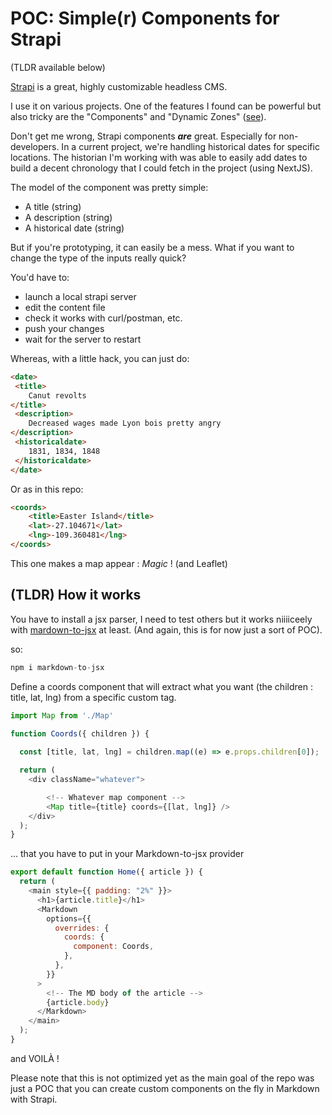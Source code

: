 # POC: Simple(r) Components for Strapi

(TLDR available below)

[Strapi](https://strapi.io/) is a great, highly customizable headless CMS.

I use it on various projects. One of the features I found can be powerful but also tricky are the "Components" and "Dynamic Zones" ([see](https://strapi.io/blog/release-beta-18-dynamic-zones)).

Don't get me wrong, Strapi components ***are*** great. Especially for non-developers. In a current project, we're handling historical dates for specific locations. The historian I'm working with was able to easily add dates to build a decent chronology that I could fetch in the project (using NextJS).

The model of the component was pretty simple: 

- A title (string)
- A description (string)
- A historical date (string)

But if you're prototyping, it can easily be a mess. What if you want to change the type of the inputs really quick? 

You'd have to:

- launch a local strapi server
- edit the content file
- check it works with curl/postman, etc.
- push your changes
- wait for the server to restart

Whereas, with a little hack, you can just do:

```html
<date>
 <title>
    Canut revolts
</title>
 <description>
    Decreased wages made Lyon bois pretty angry
</description>
 <historicaldate>
    1831, 1834, 1848
 </historicaldate>
</date>
```

Or as in this repo:

```html
<coords>
    <title>Easter Island</title>
    <lat>-27.104671</lat>
    <lng>-109.360481</lng>
</coords>
```

This one makes a map appear : *Magic* ! (and Leaflet) 

## (TLDR) How it works

You have to install a jsx parser, I need to test others but it works niiiiceely with [mardown-to-jsx](https://www.npmjs.com/package/markdown-to-jsx) at least. (And again, this is for now just a sort of POC).

so:

```javascript
npm i markdown-to-jsx
```

Define a coords component that will extract what you want (the children : title, lat, lng) from a specific custom tag. 

```javascript
import Map from './Map'

function Coords({ children }) {
 
  const [title, lat, lng] = children.map((e) => e.props.children[0]);

  return (
    <div className="whatever">

        <!-- Whatever map component -->
        <Map title={title} coords={[lat, lng]} />
    </div>
  );
}
```

... that you have to put in your Markdown-to-jsx provider

```javascript
export default function Home({ article }) {
  return (
    <main style={{ padding: "2%" }}>
      <h1>{article.title}</h1>
      <Markdown
        options={{
          overrides: {
            coords: {
              component: Coords,
            },
          },
        }}
      >
        <!-- The MD body of the article -->
        {article.body}
      </Markdown>
    </main>
  );
}
```

and VOILÀ !

Please note that this is not optimized yet as the main goal of the repo was just a POC that you can create custom components on the fly in Markdown with Strapi.
